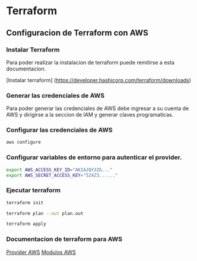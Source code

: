 # Terraform
## Configuracion de Terraform con AWS
### Instalar Terraform
Para poder realizar la instalacion de terraform puede remitirse a esta documentacion.

[Instalar terraform] (https://developer.hashicorp.com/terraform/downloads)

### Generar las credenciales de AWS

Para poder generar las credenciales de AWS debe ingresar a su cuenta de AWS y dirigirse a la seccion de IAM y generar claves programaticas.

### Configurar las credenciales de AWS

```bash	
aws configure
```
### Configurar variables de entorno para autenticar el provider.
```bash
export AWS_ACCESS_KEY_ID="AKIAJQY3ZG..."
export AWS_SECRET_ACCESS_KEY="5Z4Z3......"
```
### Ejecutar terraform

```bash
terraform init
````
```bash
terraform plan --out plan.out
```
```bash
terraform apply
```

### Documentacion de terraform para AWS
[Provider AWS](https://registry.terraform.io/providers/hashicorp/aws/latest/docs)
[Modulos AWS](https://registry.terraform.io/browse/modules?provider=aws&verified=true)